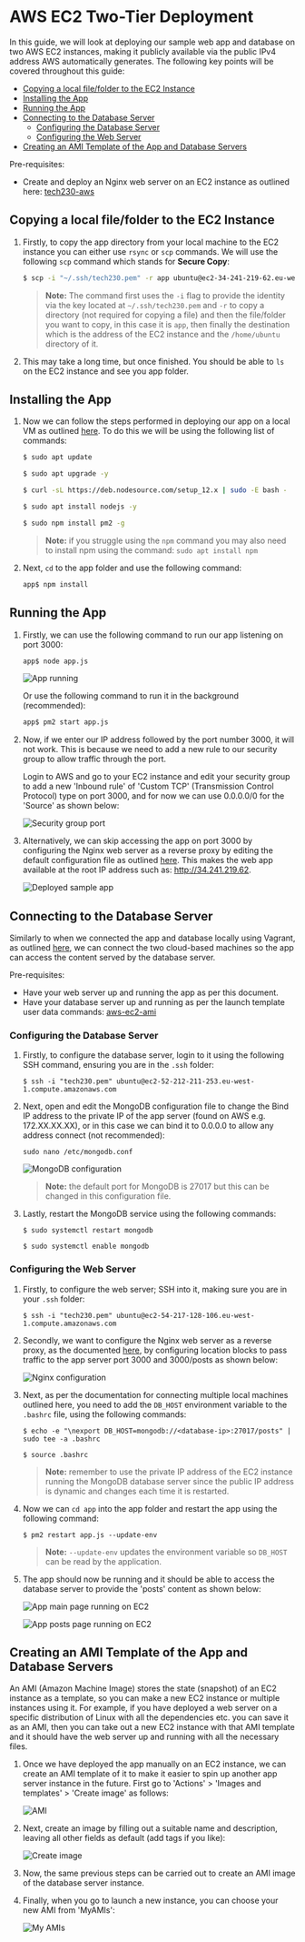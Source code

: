 # AWS EC2 Two-Tier Deployment <!-- omit from toc -->

In this guide, we will look at deploying our sample web app and database on two AWS EC2 instances, making it publicly available via the public IPv4 address AWS automatically generates. The following key points will be covered throughout this guide:

- [Copying a local file/folder to the EC2 Instance](#copying-a-local-filefolder-to-the-ec2-instance)
- [Installing the App](#installing-the-app)
- [Running the App](#running-the-app)
- [Connecting to the Database Server](#connecting-to-the-database-server)
  - [Configuring the Database Server](#configuring-the-database-server)
  - [Configuring the Web Server](#configuring-the-web-server)
- [Creating an AMI Template of the App and Database Servers](#creating-an-ami-template-of-the-app-and-database-servers)

Pre-requisites:

- Create and deploy an Nginx web server on an EC2 instance as outlined here: [tech230-aws](https://github.com/bradley-woods/tech230-aws/blob/main/aws-ec2-setup.md)

## Copying a local file/folder to the EC2 Instance

1. Firstly, to copy the app directory from your local machine to the EC2 instance you can either use `rsync` or `scp` commands. We will use the following `scp` command which stands for **Secure Copy**:

    ```bash
    $ scp -i "~/.ssh/tech230.pem" -r app ubuntu@ec2-34-241-219-62.eu-west-1.compute.amazonaws.com:/home/ubuntu
    ```

    > **Note:** The command first uses the `-i` flag to provide the identity via the key located at `~/.ssh/tech230.pem` and `-r` to copy a directory (not required for copying a file) and then the file/folder you want to copy, in this case it is `app`, then finally the destination which is the address of the EC2 instance and the `/home/ubuntu` directory of it.

2. This may take a long time, but once finished. You should be able to `ls` on the EC2 instance and see you app folder.

## Installing the App

1. Now we can follow the steps performed in deploying our app on a local VM as outlined [here](https://github.com/bradley-woods/tech230-app-deployment). To do this we will be using the following list of commands:

    ```bash
    $ sudo apt update

    $ sudo apt upgrade -y

    $ curl -sL https://deb.nodesource.com/setup_12.x | sudo -E bash -

    $ sudo apt install nodejs -y

    $ sudo npm install pm2 -g
    ```

    > **Note:** if you struggle using the `npm` command you may also need to install npm using the command: `sudo apt install npm`

2. Next, `cd` to the app folder and use the following command:

    ```bash
    app$ npm install
    ```

## Running the App

1. Firstly, we can use the following command to run our app listening on port 3000:

    ```bash
    app$ node app.js
    ```

    ![App running](images/app-running.png)

    Or use the following command to run it in the background (recommended):

    ```bash
    app$ pm2 start app.js
    ```

2. Now, if we enter our IP address followed by the port number 3000, it will not work. This is because we need to add a new rule to our security group to allow traffic through the port.

    Login to AWS and go to your EC2 instance and edit your security group to add a new 'Inbound rule' of 'Custom TCP' (Transmission Control Protocol) type on port 3000, and for now we can use 0.0.0.0/0 for the 'Source' as shown below:

    ![Security group port](images/sg-port-3000.png)

3. Alternatively, we can skip accessing the app on port 3000 by configuring the Nginx web server as a reverse proxy by editing the default configuration file as outlined [here](https://github.com/bradley-woods/tech230-reverse-proxy). This makes the web app available at the root IP address such as: <http://34.241.219.62>.

    ![Deployed sample app](images/aws-app-deployment.png)

## Connecting to the Database Server

Similarly to when we connected the app and database locally using Vagrant, as outlined [here](https://github.com/bradley-woods/tech230-multimachine), we can connect the two cloud-based machines so the app can access the content served by the database server.

Pre-requisites:

- Have your web server up and running the app as per this document.
- Have your database server up and running as per the launch template user data commands: [aws-ec2-ami](https://github.com/bradley-woods/tech230-aws/blob/main/aws-ec2-ami.md)

### Configuring the Database Server

1. Firstly, to configure the database server, login to it using the following SSH command, ensuring you are in the `.ssh` folder:

    ```console
    $ ssh -i "tech230.pem" ubuntu@ec2-52-212-211-253.eu-west-1.compute.amazonaws.com
    ```

2. Next, open and edit the MongoDB configuration file to change the Bind IP address to the private IP of the app server (found on AWS e.g. 172.XX.XX.XX), or in this case we can bind it to 0.0.0.0 to allow any address connect (not recommended):

    ```console
    sudo nano /etc/mongodb.conf
    ```

    ![MongoDB configuration](images/mongodb-config.png)

    > **Note:** the default port for MongoDB is 27017 but this can be changed in this configuration file.

3. Lastly, restart the MongoDB service using the following commands:

    ```console
    $ sudo systemctl restart mongodb

    $ sudo systemctl enable mongodb
    ```

### Configuring the Web Server

1. Firstly, to configure the web server; SSH into it, making sure you are in your `.ssh` folder:

    ```console
    $ ssh -i "tech230.pem" ubuntu@ec2-54-217-128-106.eu-west-1.compute.amazonaws.com
    ```

2. Secondly, we want to configure the Nginx web server as a reverse proxy, as the documented [here](https://github.com/bradley-woods/tech230-reverse-proxy), by configuring location blocks to pass traffic to the app server port 3000 and 3000/posts as shown below:

    ![Nginx configuration](images/nginx-config.png)

3. Next, as per the documentation for connecting multiple local machines outlined here, you need to add the `DB_HOST` environment variable to the `.bashrc` file, using the following commands:

    ```console
    $ echo -e "\nexport DB_HOST=mongodb://<database-ip>:27017/posts" | sudo tee -a .bashrc

    $ source .bashrc
    ```

    > **Note:** remember to use the private IP address of the EC2 instance running the MongoDB database server since the public IP address is dynamic and changes each time it is restarted.

4. Now we can `cd app` into the app folder and restart the app using the following command:

    ```console
    $ pm2 restart app.js --update-env
    ```

    > **Note:** `--update-env` updates the environment variable so `DB_HOST` can be read by the application.

5. The app should now be running and it should be able to access the database server to provide the 'posts' content as shown below:

    ![App main page running on EC2](images/aws-app-page.png)

    ![App posts page running on EC2](images/aws-posts-page.png)

## Creating an AMI Template of the App and Database Servers

An AMI (Amazon Machine Image) stores the state (snapshot) of an EC2 instance as a template, so you can make a new EC2 instance or multiple instances using it. For example, if you have deployed a web server on a specific distribution of Linux with all the dependencies etc. you can save it as an AMI, then you can take out a new EC2 instance with that AMI template and it should have the web server up and running with all the necessary files.

1. Once we have deployed the app manually on an EC2 instance, we can create an AMI template of it to make it easier to spin up another app server instance in the future. First go to 'Actions' > 'Images and templates' > 'Create image' as follows:

    ![AMI](images/create_image.png)

2. Next, create an image by filling out a suitable name and description, leaving all other fields as default (add tags if you like):

    ![Create image](images/create_image2.png)

3. Now, the same previous steps can be carried out to create an AMI image of the database server instance.

4. Finally, when you go to launch a new instance, you can choose your new AMI from 'MyAMIs':

    ![My AMIs](images/aws_ami.png)